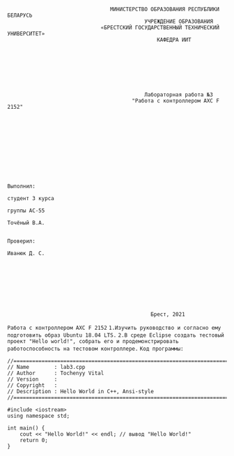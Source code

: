                                      МИНИСТЕРСТВО ОБРАЗОВАНИЯ РЕСПУБЛИКИ БЕЛАРУСЬ
                                                УЧРЕЖДЕНИЕ ОБРАЗОВАНИЯ
                                  «БРЕСТСКИЙ ГОСУДАРСТВЕННЫЙ ТЕХНИЧЕСКИЙ УНИВЕРСИТЕТ»
                                                    КАФЕДРА ИИТ








                                                Лабораторная работа №3
                                            "Работа с контроллером AXC F 2152"











                                                                                Выполнил:
                                                                                студент 3 курса
                                                                                группы АС-55
                                                                                Точёный В.А.

                                                                                Проверил:
                                                                                Иванюк Д. С.









                                                  Брест, 2021

`Работа с контроллером AXC F 2152`
`1.Изучить руководство и согласно ему подготовить образ Ubuntu 18.04 LTS.`
`2.В среде Eclipse создать тестовый проект "Hello world!", собрать его и продемонстрировать работоспособность на тестовом контроллере.`
`Код программы:`

```
//============================================================================
// Name        : lab3.cpp
// Author      : Tochenyy Vital
// Version     :
// Copyright   :
// Description : Hello World in C++, Ansi-style
//============================================================================

#include <iostream>
using namespace std;

int main() {
	cout << "Hello World!" << endl; // вывод "Hello World!"
	return 0;
}


```
